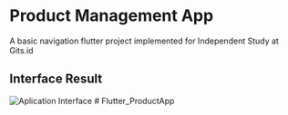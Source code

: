# Product Management App

A basic navigation flutter project implemented for Independent Study at Gits.id

## Interface Result

![Aplication Interface](https://github.com/RenaldoFrz/flutter_shopping/blob/main/assets/result-boarding.png?raw=true)
#   F l u t t e r _ P r o d u c t A p p  
 